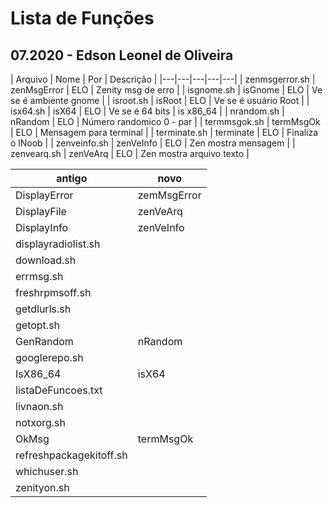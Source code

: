 # Lista de Funções
## 07.2020 - Edson Leonel de Oliveira

|  Arquivo | Nome | Por  | Descrição  |
|---|---|---|---|---|
| zenmsgerror.sh | zenMsgError | ELO | Zenity msg de erro |
| isgnome.sh | isGnome | ELO | Ve se é ambiente gnome |
| isroot.sh | isRoot | ELO | Ve se é usuário Root |
| isx64.sh | isX64 | ELO | Ve se é 64 bits | is x86_64 |
| nrandom.sh | nRandom | ELO  | Número randomico 0 - par |
| termmsgok.sh | termMsgOk | ELO | Mensagem para terminal |
| terminate.sh | terminate | ELO | Finaliza o lNoob |
| zenveinfo.sh | zenVeInfo | ELO | Zen mostra mensagem |
| zenvearq.sh | zenVeArq | ELO | Zen mostra arquivo texto |

| antigo | novo |
|---|---|
| DisplayError | zemMsgError |
| DisplayFile | zenVeArq |
| DisplayInfo | zenVeInfo |
| displayradiolist.sh |   |  Edson |   |
| download.sh |   | Edson  |   |
| errmsg.sh |   |  Edson |   | 
| freshrpmsoff.sh |   |  Edson |   |
| getdlurls.sh |   | Edson  |   |
| getopt.sh |   |  Edson |   |
| GenRandom | nRandom |
| googlerepo.sh |   | Edson  |   |
| IsX86_64 | isX64 |
| listaDeFuncoes.txt |   | Edson  |   |
| livnaon.sh |   |  Edson |   |
| notxorg.sh |   | Edson  |   |
| OkMsg | termMsgOk |
| refreshpackagekitoff.sh |   |  Edson |   |
| whichuser.sh |   | Edson  |   |
| zenityon.sh  |   | Edson  |   |
